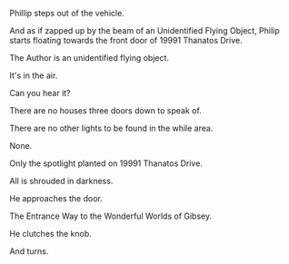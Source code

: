Phillip steps out of the vehicle.

And as if zapped up by the beam of an Unidentified Flying Object, Philip starts floating towards the front door of 19991 Thanatos Drive.

The Author is an unidentified flying object.

It's in the air.

Can you hear it?

There are no houses three doors down to speak of.

There are no other lights to be found in the while area.

None.

Only the spotlight planted on 19991 Thanatos Drive.

All is shrouded in darkness.

He approaches the door.

The Entrance Way to the Wonderful Worlds of Gibsey.

He clutches the knob.

And turns.